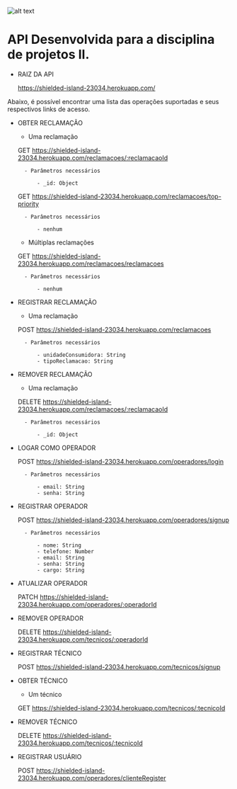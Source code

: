 ![alt text]()

# API Desenvolvida para a disciplina de projetos II.

- RAIZ DA API

    https://shielded-island-23034.herokuapp.com/
    
Abaixo, é possível encontrar uma lista das operações suportadas e seus respectivos links de acesso.


- OBTER RECLAMAÇÃO

    - Uma reclamação
   
    GET https://shielded-island-23034.herokuapp.com/reclamacoes/:reclamacaoId
              
        - Parâmetros necessários
            
            - _id: Object
            
    GET https://shielded-island-23034.herokuapp.com/reclamacoes/top-priority
    
        - Parâmetros necessários
       
            - nenhum
           
    - Múltiplas reclamações

    GET https://shielded-island-23034.herokuapp.com/reclamacoes/reclamacoes
    
        - Parâmetros necessários
            
            - nenhum

- REGISTRAR RECLAMAÇÃO

    - Uma reclamação
     
    POST https://shielded-island-23034.herokuapp.com/reclamacoes
    
        - Parâmetros necessários
        
            - unidadeConsumidora: String
            - tipoReclamacao: String 
    
- REMOVER RECLAMAÇÃO
    
    - Uma reclamação

    DELETE https://shielded-island-23034.herokuapp.com/reclamacoes/:reclamacaoId
    
        - Parâmetros necessários
    
            - _id: Object
    
- LOGAR COMO OPERADOR
    
    POST https://shielded-island-23034.herokuapp.com/operadores/login
    
        - Parâmetros necessários
   
            - email: String
            - senha: String  

- REGISTRAR OPERADOR

    POST https://shielded-island-23034.herokuapp.com/operadores/signup
    
        - Parâmetros necessários
    
            - nome: String
            - telefone: Number
            - email: String
            - senha: String
            - cargo: String
    
- ATUALIZAR OPERADOR

    PATCH https://shielded-island-23034.herokuapp.com/operadores/:operadorId
    
 - REMOVER OPERADOR
 
    DELETE https://shielded-island-23034.herokuapp.com/tecnicos/:operadorId
     
- REGISTRAR TÉCNICO
 
    POST  https://shielded-island-23034.herokuapp.com/tecnicos/signup
    
- OBTER TÉCNICO

    - Um técnico
    
    GET https://shielded-island-23034.herokuapp.com/tecnicos/:tecnicoId
      
 - REMOVER TÉCNICO

   DELETE https://shielded-island-23034.herokuapp.com/tecnicos/:tecnicoId

- REGISTRAR USUÁRIO

   POST  https://shielded-island-23034.herokuapp.com/operadores/clienteRegister


